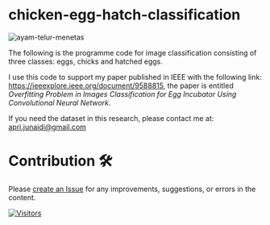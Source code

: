 # chicken-egg-hatch-classification
![ayam-telur-menetas](https://github.com/aprijunaidi/chicken-egg-hatch-classification/assets/7279471/783be8fa-a03c-4d88-8516-e2355d4f5521)

The following is the programme code for image classification consisting of three classes: eggs, chicks and hatched eggs.

I use this code to support my paper published in IEEE with the following link: https://ieeexplore.ieee.org/document/9588815, the paper is entitled *Overfitting Problem in Images Classification for Egg Incubator Using Convolutional Neural Network*.

If you need the dataset in this research, please contact me at: apri.junaidi@gmail.com

# Contribution :hammer_and_wrench:

Please [create an Issue](https://github.com/aprijunaidi/chicken-egg-hatch-classification/issues) for any improvements, suggestions, or errors in the content.


[![Visitors](https://api.visitorbadge.io/api/visitors?path=https%3A%2F%2Fgithub.com%2Faprijunaidi%2Fchicken-egg-hatch-classification&countColor=%23263759)](https://visitorbadge.io/status?path=https%3A%2F%2Fgithub.com%2Faprijunaidi%2Fchicken-egg-hatch-classification)

